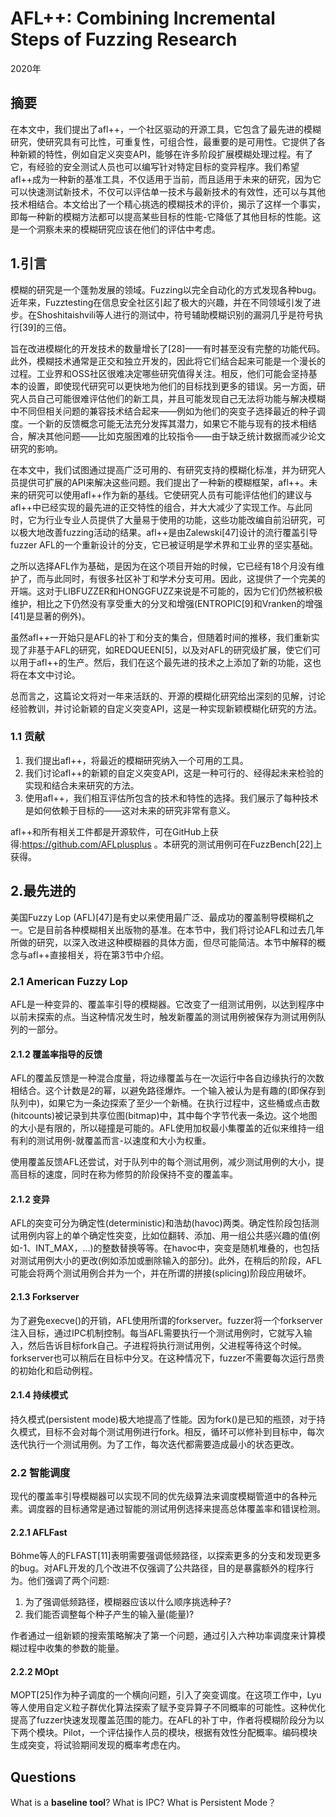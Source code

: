 # AFL++: Combining Incremental Steps of Fuzzing Research
2020年
## 摘要
在本文中，我们提出了afl++，一个社区驱动的开源工具，它包含了最先进的模糊研究，使研究具有可比性，可重复性，可组合性，最重要的是可用性。它提供了各种新颖的特性，例如自定义突变API，能够在许多阶段扩展模糊处理过程。有了它，有经验的安全测试人员也可以编写针对特定目标的变异程序。我们希望afl++成为一种新的基准工具，不仅适用于当前，而且适用于未来的研究，因为它可以快速测试新技术，不仅可以评估单一技术与最新技术的有效性，还可以与其他技术相结合。本文给出了一个精心挑选的模糊技术的评价，揭示了这样一个事实，即每一种新的模糊方法都可以提高某些目标的性能-它降低了其他目标的性能。这是一个洞察未来的模糊研究应该在他们的评估中考虑。

## 1.引言
模糊的研究是一个蓬勃发展的领域。Fuzzing以完全自动化的方式发现各种bug。近年来，Fuzztesting在信息安全社区引起了极大的兴趣，并在不同领域引发了进步。在Shoshitaishvili等人进行的测试中，符号辅助模糊识别的漏洞几乎是符号执行[39]的三倍。

旨在改进模糊化的开发技术的数量增长了[28]——有时甚至没有完整的功能代码。此外，模糊技术通常是正交和独立开发的，因此将它们结合起来可能是一个漫长的过程。工业界和OSS社区很难决定哪些研究值得关注。相反，他们可能会坚持基本的设置，即使现代研究可以更快地为他们的目标找到更多的错误。另一方面，研究人员自己可能很难评估他们的新工具，并且可能发现自己无法将功能与解决模糊中不同但相关问题的兼容技术结合起来——例如为他们的突变子选择最近的种子调度。一个新的反馈概念可能无法充分发挥其潜力，如果它不能与现有的技术相结合，解决其他问题——比如克服困难的比较指令——由于缺乏统计数据而减少论文研究的影响。

在本文中，我们试图通过提高广泛可用的、有研究支持的模糊化标准，并为研究人员提供可扩展的API来解决这些问题。我们提出了一种新的模糊框架，afl++。未来的研究可以使用afl++作为新的基线。它使研究人员有可能评估他们的建议与afl++中已经实现的最先进的正交特性的组合，并大大减少了实现工作。与此同时，它为行业专业人员提供了大量易于使用的功能，这些功能改编自前沿研究，可以极大地改善fuzzing活动的结果。afl++是由Zalewski[47]设计的流行覆盖引导fuzzer AFL的一个重新设计的分支，它已被证明是学术界和工业界的坚实基础。

之所以选择AFL作为基础，是因为在这个项目开始的时候，它已经有18个月没有维护了，而与此同时，有很多社区补丁和学术分支可用。因此，这提供了一个完美的开端。这对于LIBFUZZER和HONGGFUZZ来说是不可能的，因为它们仍然被积极维护，相比之下仍然没有享受重大的分叉和增强(ENTROPIC[9]和Vranken的增强[41]是显著的例外)。

虽然afl++一开始只是AFL的补丁和分支的集合，但随着时间的推移，我们重新实现了非基于AFL的研究，如REDQUEEN[5]，以及对AFL的研究级扩展，使它们可以用于afl++的生产。然后，我们在这个最先进的技术之上添加了新的功能，这也将在本文中讨论。

总而言之，这篇论文将对一年来活跃的、开源的模糊化研究给出深刻的见解，讨论经验教训，并讨论新颖的自定义突变API，这是一种实现新颖模糊化研究的方法。

### 1.1 贡献
1. 我们提出afl++，将最近的模糊研究纳入一个可用的工具。
2. 我们讨论afl++的新颖的自定义突变API，这是一种可行的、经得起未来检验的实现和结合未来研究的方法。
3. 使用afl++，我们相互评估所包含的技术和特性的选择。我们展示了每种技术是如何依赖于目标的——这对未来的研究非常有意义。

afl++和所有相关工件都是开源软件，可在GitHub上获得:https://github.com/AFLplusplus 。本研究的测试用例可在FuzzBench[22]上获得。

## 2.最先进的
美国Fuzzy Lop (AFL)[47]是有史以来使用最广泛、最成功的覆盖制导模糊机之一。它是目前各种模糊相关出版物的基准。在本节中，我们将讨论AFL和过去几年所做的研究，以深入改进这种模糊器的具体方面，但尽可能简洁。本节中解释的概念与afl++直接相关，将在第3节中介绍。

### 2.1 American Fuzzy Lop
AFL是一种变异的、覆盖率引导的模糊器。它改变了一组测试用例，以达到程序中以前未探索的点。当这种情况发生时，触发新覆盖的测试用例被保存为测试用例队列的一部分。

#### 2.1.2 覆盖率指导的反馈
AFL的覆盖反馈是一种混合度量，将边缘覆盖与在一次运行中各自边缘执行的次数相结合。这个计数是2的幂，以避免路径爆炸。一个输入被认为是有趣的(即保存到队列中)，如果它为一条边探索了至少一个新桶。在执行过程中，这些桶或点击数(hitcounts)被记录到共享位图(bitmap)中，其中每个字节代表一条边。这个地图的大小是有限的，所以碰撞是可能的。AFL使用加权最小集覆盖的近似来维持一组有利的测试用例-就覆盖而言-以速度和大小为权重。

使用覆盖反馈AFL还尝试，对于队列中的每个测试用例，减少测试用例的大小，提高目标的速度，同时在称为修剪的阶段保持不变的覆盖率。

#### 2.1.2 变异
AFL的突变可分为确定性(deterministic)和浩劫(havoc)两类。确定性阶段包括测试用例内容上的单个确定性突变，比如位翻转、添加、用一组公共感兴趣的值(例如-1、INT_MAX，…)的整数替换等等。在havoc中，突变是随机堆叠的，也包括对测试用例大小的更改(例如添加或删除输入的部分)。此外，在稍后的阶段，AFL可能会将两个测试用例合并为一个，并在所谓的拼接(splicing)阶段应用破坏。

#### 2.1.3 Forkserver
为了避免execve()的开销，AFL使用所谓的forkserver。fuzzer将一个forkserver注入目标，通过IPC机制控制。每当AFL需要执行一个测试用例时，它就写入输入，然后告诉目标fork自己。子进程将执行测试用例，父进程等待这个时候。forkserver也可以稍后在目标中分叉。在这种情况下，fuzzer不需要每次运行昂贵的初始化和启动例程。

#### 2.1.4 持续模式
持久模式(persistent mode)极大地提高了性能。因为fork()是已知的瓶颈，对于持久模式，目标不会对每个测试用例进行fork。相反，循环可以修补到目标中，每次迭代执行一个测试用例。为了工作，每次迭代都需要造成最小的状态更改。

### 2.2 智能调度
现代的覆盖率引导模糊器可以实现不同的优先级算法来调度模糊管道中的各种元素。调度器的目标通常是通过智能的测试用例选择来提高总体覆盖率和错误检测。

#### 2.2.1 AFLFast
Böhme等人的FLFAST\[11\]表明需要强调低频路径，以探索更多的分支和发现更多的bug。对AFL开发的几个改进不仅强调了公共路径，目的是暴露额外的程序行为。他们强调了两个问题:
1. 为了强调低频路径，模糊器应该以什么顺序挑选种子?
2. 我们能否调整每个种子产生的输入量(能量)?

作者通过一组新颖的搜索策略解决了第一个问题，通过引入六种功率调度来计算模糊过程中收集的参数的能量。

#### 2.2.2 MOpt
MOPT[25]作为种子调度的一个横向问题，引入了突变调度。在这项工作中，Lyu等人使用自定义粒子群优化算法探索了赋予变异算子不同概率的可能性。这种优化提高了fuzzer快速发现覆盖范围的能力。在AFL的补丁中，作者将模糊阶段分为以下两个模块。Pilot，一个评估操作人员的模块，根据有效性分配概率。编码模块生成突变，将试验期间发现的概率考虑在内。





## Questions
What is a **baseline tool**?
What is IPC?
What is Persistent Mode？